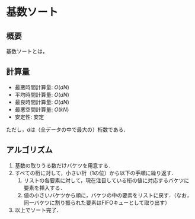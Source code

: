 # 基数ソート

## 概要

基数ソートとは，

## 計算量

- 最悪時間計算量: $O(dN)$
- 平均時間計算量: $O(dN)$
- 最良時間計算量: $O(dN)$
- 最悪空間計算量: $O(kN)$
- 安定性: 安定

ただし，$d$は（全データの中で最大の）桁数である．

## アルゴリズム

1. 基数の取りうる数だけバケツを用意する．
2. すべての桁に対して，小さい桁（1の位）から以下の手順に繰り返す．
   1. リストの各要素に対して，現在注目している桁の値に対応するバケツに要素を挿入する．
   2. 値の小さいバケツから順に，バケツの中の要素をリストに戻す．（なお，同一バケツに割り振られた要素はFIFOキューとして取り出す）
3. 以上でソート完了．
